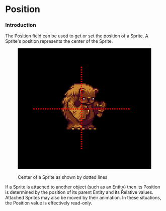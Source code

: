 # Position

### Introduction

The Position field can be used to get or set the position of a Sprite. A Sprite's position represents the center of the Sprite.

<figure><img src="../../../.gitbook/assets/image (1) (1) (1) (1) (1) (1) (1) (1) (1) (1) (1) (1) (1) (1) (1) (1) (1) (1) (1) (1) (1) (1) (1) (1) (1) (1) (1) (1).png" alt=""><figcaption><p>Center of a Sprite as shown by dotted lines</p></figcaption></figure>

If a Sprite is attached to another object (such as an Entity) then its Position is determined by the position of its parent Entity and its Relative values. Attached Sprites may also be moved by their animation. In these situations, the Position value is effectively read-only.
